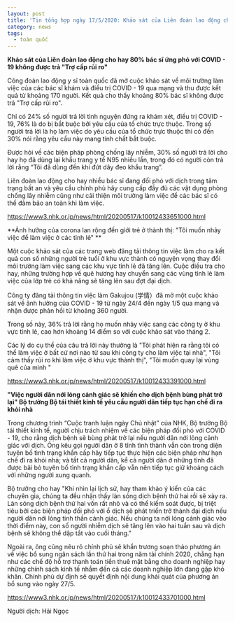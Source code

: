 ```yaml
---
layout: post
title: 'Tin tổng hợp ngày 17/5/2020: Khảo sát của Liên đoàn lao động cho hay 80% bác sĩ  ứng phó với COVID - 19 không được trả "trợ cấp rủi ro"'
category: news
tags: 
  - toàn quốc
---
```

**Khảo sát của Liên đoàn lao động cho hay 80% bác sĩ ứng phó với COVID - 19 không được trả "Trợ cấp rủi ro"**

Công đoàn lao động y sĩ toàn quốc đã mở cuộc khảo sát về môi trường làm việc của các bác sĩ khám và điều trị COVID - 19 qua mạng và thu được kết quả từ khoảng 170 người. Kết quả cho thấy khoảng 80% bác sĩ không được trả "Trợ cấp rủi ro". 

Chỉ có 24% số người trả lời tình nguyện đứng ra khám xét, điều trị COVID - 19, 76% là do bị bắt buộc bởi yêu cầu của tổ chức trực thuộc. Trong số người trả lời là họ làm việc do yêu cầu của tổ chức trực thuộc thì có đến 30% nói rằng yêu cầu này mang tính chất bắt buộc.

Được hỏi về các biện pháp phòng chống lây nhiễm, 30% số người trả lời cho hay họ đã dùng lại khẩu trang y tế N95 nhiều lần, trong đó có người còn trả lời rằng “Tôi đã dùng đến khi đứt dây đeo khẩu trang”.

Liên đoàn lao động cho hay nhiều bác sĩ đang đối phó với dịch trong tâm trạng bất an và yêu cầu chính phủ hãy cung cấp đầy đủ các vật dụng phòng chống lây nhiễm cũng như cải thiện môi trường làm việc để các bác sĩ có thể đảm bảo an toàn khi làm việc.

<https://www3.nhk.or.jp/news/html/20200517/k10012433651000.html>

**Ảnh hưởng của corona lan rộng đến giới trẻ ở thành thị: "Tôi muốn nhảy việc để làm việc ở các tỉnh lẻ" **

Một cuộc khảo sát của các trang web đăng tải thông tin việc làm cho ra kết quả con số những người trẻ tuổi ở khu vực thành có nguyện vọng thay đổi môi trường làm việc sang các khu vực tỉnh lẻ đã tăng lên. Cuộc điều tra cho hay, những trường hợp về quê hương hay chuyển sang các vùng tỉnh lẻ làm việc của lớp trẻ có khả năng sẽ tăng lên sau đợt đại dịch.

Công ty đăng tải thông tin việc làm Gakujou (学情）đã mở một cuộc khảo sát về ảnh hưởng của COVID - 19 từ ngày 24/4 đến ngày 1/5 qua mạng và nhận được phản hồi từ khoảng 360 người.

Trong số này, 36% trả lời rằng họ muốn nhảy việc sang các công ty ở khu vực tỉnh lẻ, cao hơn khoảng 14 điểm so với cuộc khảo sát vào tháng 2.

Các lý do cụ thể của câu trả lời này thường là "Tôi phát hiện ra rằng tôi có thể làm việc ở bất cứ nơi nào từ sau khi công ty cho làm việc tại nhà", "Tôi cảm thấy rủi ro khi làm việc ở khu vực thành thị", "Tôi muốn quay lại vùng quê của mình " 

<https://www3.nhk.or.jp/news/html/20200517/k10012433391000.html>

**"Việc người dân nới lỏng cảnh giác sẽ khiến cho dịch bệnh bùng phát trở lại" Bộ trưởng Bộ tái thiết kinh tế yêu cầu người dân tiếp tục hạn chế đi ra khỏi nhà**

Trong chương trình “Cuộc tranh luận ngày Chủ nhật” của NHK, Bộ trưởng Bộ tái thiết kinh tế, người chịu trách nhiệm về các biện pháp đối phó với COVID - 19, cho rằng dịch bệnh sẽ bùng phát trở lại nếu người dân nới lỏng cảnh giác với dịch. Ông kêu gọi người dân ở 8 tỉnh tình thành vẫn còn trong diện tuyên bố tình trạng khẩn cấp hãy tiếp tục thực hiện các biện pháp như hạn chế đi ra khỏi nhà; và tất cả người dân, kể cả người dân ở những tỉnh đã được bãi bỏ tuyên bố tình trạng khẩn cấp vẫn nên tiếp tục giữ khoảng cách với những người xung quanh.

Bộ trưởng cho hay "Khi nhìn lại lịch sử, hay tham khảo ý kiến của các chuyên gia, chúng ta đều nhận thấy làn sóng dịch bệnh thứ hai rồi sẽ xảy ra. Làn sóng dịch bệnh thứ hai vốn rất nhỏ và có thể kiểm soát được, bị triệt tiêu bởi các biện pháp đối phó với ổ dịch sẽ phát triển trở thành đại dịch nếu người dân nới lỏng tinh thần cảnh giác. Nếu chúng ta nới lỏng cảnh giác vào thời điểm này, con số người nhiễm dịch sẽ tăng lên vào hai tuần sau và dịch bệnh sẽ không thể dập tắt vào cuối tháng."

Ngoài ra, ông cũng nêu rõ chính phủ sẽ khẩn trương soạn thảo phương án về việc bổ sung ngân sách lần thứ hai trong năm tài chính 2020, chẳng hạn như các chế độ hỗ trợ thanh toán tiền thuê mặt bằng cho doanh nghiệp hay những chính sách kinh tế nhắm đến cả các doanh nghiệp lớn đang gặp khó khăn. Chính phủ dự định sẽ quyết định nội dung khái quát của phương án bổ sung vào ngày 27/5.

<https://www3.nhk.or.jp/news/html/20200517/k10012433701000.html>

Người dịch: Hải Ngọc

